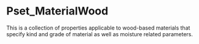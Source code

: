 # Pset_MaterialWood

This is a collection of properties applicable to wood-based materials that specify kind and grade of material as well as moisture related parameters.<!-- end of definition -->
